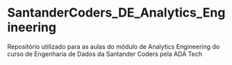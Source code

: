 # SantanderCoders_DE_Analytics_Engineering
Repositório utilizado para as aulas do módulo de Analytics Engineering do curso de Engenharia de Dados da Santander Coders pela ADA Tech
